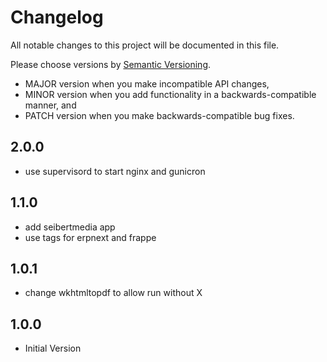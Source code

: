 # Changelog

All notable changes to this project will be documented in this file.

Please choose versions by [Semantic Versioning](http://semver.org/).

* MAJOR version when you make incompatible API changes,
* MINOR version when you add functionality in a backwards-compatible manner, and
* PATCH version when you make backwards-compatible bug fixes.

## 2.0.0

- use supervisord to start nginx and gunicron

## 1.1.0

- add seibertmedia app 
- use tags for erpnext and frappe

## 1.0.1

- change wkhtmltopdf to allow run without X 

## 1.0.0

- Initial Version
